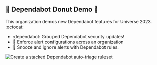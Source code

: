 ## 🍩 Dependabot Donut Demo 🍩

This organization demos new Dependabot features for Universe 2023. :octocat:
* :dependabot: Grouped Dependabot security updates! 
* 🔐 Enforce alert configurations across an organization 
* 🤫 Snooze and ignore alerts with Dependabot rules.

![Create a stacked Dependabot auto-triage ruleset](https://user-images.githubusercontent.com/5788563/278144561-15fda8a0-0924-4769-b6f0-12e70f36af3d.png)
